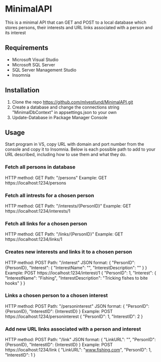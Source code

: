 # MinimalAPI

This is a minimal API that can GET and POST to a local database which stores persons, their interests and URL links associated with a person and its interest

## Requirements
- Microsoft Visual Studio
- Microsoft SQL Server
- SQL Server Management Studio
- Insomnia

## Installation

1. Clone the repo https://github.com/mlvestlund/MinimalAPI.git
2. Create a database and change the connections string "MinimalDbContext" in appsettings.json to your own
3. Update-Database in Package Manager Console

## Usage
Start program in VS, copy URL with domain and port number from the console and copy it to Insomnia. Below is each possible path to add to your URL described, including how to use them and what they do.

### Fetch all persons in database
HTTP method: GET
Path: "/persons"
Example: GET https://localhost:1234/persons

### Fetch all intrests for a chosen person
HTTP method: GET
Path: "/interests/{PersonID}"
Example: GET https://localhost:1234/interests/1

### Fetch all links for a chosen person
HTTP method: GET
Path: "/links/{PersonID}"
Example: GET https://localhost:1234/links/1

### Creates new interests and links it to a chosen person
HTTP method: POST
Path: "/interest"
JSON format:
{
  "PersonID": {PersonID},
  "Interest": {
    "InterestName": "",
    "InterestDescription": ""
  }
}
Example: POST https://localhost:1234/interest/1
{
  "PersonID": 1,
  "Interest": {
    "InterestName": "Fishing",
    "InterestDescription": "Tricking fishes to bite hooks"
  }
}


### Links a chosen person to a chosen interest
HTTP method: POST
Path: "/personinterest"
JSON format:
{
	"PersonID": {PersonID},
	"InterestID": {InterestID}
}
Example: POST https://localhost:1234/personinterest
{
	"PersonID": 1,
	"InterestID": 2
}

### Add new URL links associated with a person and interest
HTTP method: POST
Path: "/link"
JSON format:
{
	"LinkURL": "",
	"PersonID": {PersonID},
	"InterestID": {InterestID}
}
Example: POST https://localhost:1234/link
{
	"LinkURL": "www.fishing.com",
	"PersonID": 1,
	"InterestID": 1
}
